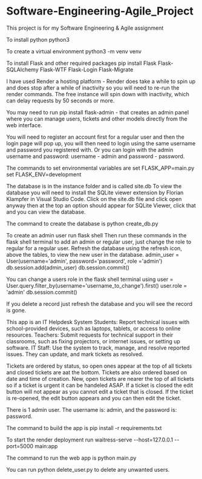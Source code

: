 # Software-Engineering-Agile_Project
This project is for my Software Engineering &amp; Agile assignment

To install python
python3

To create a virtual environment
python3 -m venv venv

To install Flask and other required packages
pip install Flask Flask-SQLAlchemy Flask-WTF Flask-Login Flask-Migrate

I have used Render a hosting platform - Render does take a while to spin up and does stop after a while of inactivity so you will need to re-run the render commands. The free instance will spin down with inactivity, which can delay requests by 50 seconds or more.

You may need to run
pip install flask-admin - that creates an admin panel where you can manage users, tickets and other models directly from the web interface.

You will need to register an account first for a regular user and then the login page will pop up, you will then need to login using the same username and password you registered with. Or you can login with the admin username and password: username - admin and password - password.

The commands to set environmental variables are 
set FLASK_APP=main.py
set FLASK_ENV=development

The database is in the instance folder and is called site.db
To view the database you will need to install the SQLite viewer extension by Florian Klampfer in Visual Studio Code. Click on the site.db file and click open anyway then at the top an option should appear for SQLite Viewer, click that and you can view the database.

The command to create the database is python create_db.py

To create an admin user run
flask shell
Then run these commands in the flask shell terminal to add an admin or regular user, just change the role to regular for a regular user. Refresh the database using the refresh icon, above the tables, to view the new user in the database.
admin_user = User(username='admin', password='password', role
='admin')
db.session.add(admin_user)
db.session.commit() 

You can change a users role in the flask shell terminal using
user = User.query.filter_by(username='username_to_change').first()
user.role = 'admin'
db.session.commit()

If you delete a record just refresh the database and you will see the record is gone.

This app is an IT Helpdesk System
Students: Report technical issues with school-provided devices, such as laptops, tablets, or access to online resources.
Teachers: Submit requests for technical support in their classrooms, such as fixing projectors, or internet issues, or setting up software.
IT Staff: Use the system to track, manage, and resolve reported issues. They can update, and mark tickets as resolved.

Tickets are ordered by status, so open ones appear at the top of all tickets and closed tickets are aat the bottom. 
Tickets are also ordered based on date and time of creation. New, open tickets are nearer the top of all tickets so if a ticket is urgent it can be handeled ASAP.
If a ticket is closed the edit button will not appear as you cannot edit a ticket that is closed. If the ticket is re-opened, the edit button appears and you can then edit the ticket.

There is 1 admin user. The username is: admin, and the password is: password.

The command to build the app is
pip install -r requirements.txt

To start the render deployment run 
waitress-serve --host=127.0.0.1 --port=5000 main:app

The command to run the web app is 
python main.py

You can run python delete_user.py to delete any unwanted users.
